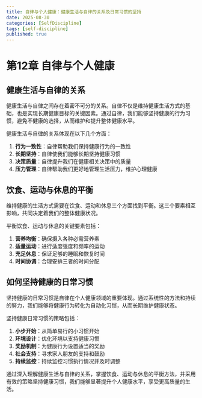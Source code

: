 ```yaml
---
title: 自律与个人健康：健康生活与自律的关系及日常习惯的坚持
date: 2025-08-30
categories: [SelfDiscipline]
tags: [self-discipline]
published: true
---
```


# 第12章 自律与个人健康

## 健康生活与自律的关系

健康生活与自律之间存在着密不可分的关系。自律不仅是维持健康生活方式的基础，也是实现长期健康目标的关键因素。通过自律，我们能够坚持健康的行为习惯，避免不健康的选择，从而维护和提升整体健康水平。

健康生活与自律的关系体现在以下几个方面：
1. **行为一致性**：自律帮助我们保持健康行为的一致性
2. **长期坚持**：自律使我们能够长期坚持健康习惯
3. **决策质量**：自律提升我们在健康相关决策中的质量
4. **压力管理**：自律帮助我们更好地管理生活压力，维护心理健康

## 饮食、运动与休息的平衡

维持健康的生活方式需要在饮食、运动和休息三个方面找到平衡。这三个要素相互影响，共同决定着我们的整体健康状况。

平衡饮食、运动与休息的关键要素包括：
1. **营养均衡**：确保摄入各种必需营养素
2. **适量运动**：进行适度强度和频率的运动
3. **充足休息**：保证足够的睡眠和恢复时间
4. **时间协调**：合理安排三者的时间分配

## 如何坚持健康的日常习惯

坚持健康的日常习惯是自律在个人健康领域的重要体现。通过系统性的方法和持续的努力，我们能够将健康行为转化为自动化习惯，从而长期维护健康状态。

坚持健康日常习惯的策略包括：
1. **小步开始**：从简单易行的小习惯开始
2. **环境设计**：优化环境以支持健康习惯
3. **奖励机制**：为健康行为设置适当的奖励
4. **社会支持**：寻求家人朋友的支持和鼓励
5. **持续监控**：持续监控习惯执行情况并及时调整

通过深入理解健康生活与自律的关系，掌握饮食、运动与休息的平衡方法，并采用有效的策略坚持健康习惯，我们能够显著提升个人健康水平，享受更高质量的生活。